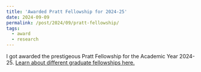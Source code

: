 ```yaml
---
title: 'Awarded Pratt Fellowship for 2024-25'
date: 2024-09-09
permalink: /post/2024/09/pratt-fellowship/
tags:
  - award
  - research
---
```


I got awarded the prestigeous Pratt Fellowship for the Academic Year 2024-25. <a href="https://website.cs.vt.edu/Graduate/Funding/fellowships.html">Learn about different graduate fellowships here.</a> 
